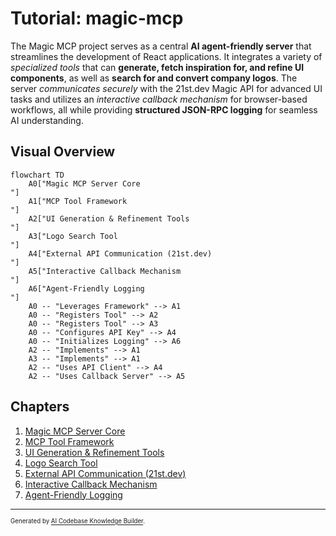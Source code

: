 # Tutorial: magic-mcp

The Magic MCP project serves as a central **AI agent-friendly server** that streamlines the development of React applications. It integrates a variety of *specialized tools* that can **generate, fetch inspiration for, and refine UI components**, as well as **search for and convert company logos**. The server *communicates securely* with the 21st.dev Magic API for advanced UI tasks and utilizes an *interactive callback mechanism* for browser-based workflows, all while providing **structured JSON-RPC logging** for seamless AI understanding.


## Visual Overview

```mermaid
flowchart TD
    A0["Magic MCP Server Core
"]
    A1["MCP Tool Framework
"]
    A2["UI Generation & Refinement Tools
"]
    A3["Logo Search Tool
"]
    A4["External API Communication (21st.dev)
"]
    A5["Interactive Callback Mechanism
"]
    A6["Agent-Friendly Logging
"]
    A0 -- "Leverages Framework" --> A1
    A0 -- "Registers Tool" --> A2
    A0 -- "Registers Tool" --> A3
    A0 -- "Configures API Key" --> A4
    A0 -- "Initializes Logging" --> A6
    A2 -- "Implements" --> A1
    A3 -- "Implements" --> A1
    A2 -- "Uses API Client" --> A4
    A2 -- "Uses Callback Server" --> A5
```

## Chapters

1. [Magic MCP Server Core
](01_magic_mcp_server_core_.md)
2. [MCP Tool Framework
](02_mcp_tool_framework_.md)
3. [UI Generation & Refinement Tools
](03_ui_generation___refinement_tools_.md)
4. [Logo Search Tool
](04_logo_search_tool_.md)
5. [External API Communication (21st.dev)
](05_external_api_communication__21st_dev__.md)
6. [Interactive Callback Mechanism
](06_interactive_callback_mechanism_.md)
7. [Agent-Friendly Logging
](07_agent_friendly_logging_.md)

---

<sub><sup>Generated by [AI Codebase Knowledge Builder](https://github.com/The-Pocket/Tutorial-Codebase-Knowledge).</sup></sub>